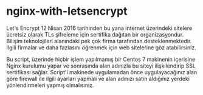 # nginx-with-letsencrypt

Let's Encrypt 12 Nisan 2016 tarihinden bu yana internet üzerindeki sitelere ücretsiz olarak TLs şifreleme için sertifika dağıtan bir organizasyondur. Bilişim teknolojileri alanındaki pek çok firma tarafından desteklenmektedir. İlgili firmalar ve daha fazlasını öğrenmek için web sitelerine göz atabilirsiniz. 

Bu script, üzerinde hiçbir işlem yapılmamış bir Centos 7 makinenin içerisine Nginx kurulumu yapar ve sonrasında alan adınızla bu siteyi ilişkilendirip SSL sertifikası sağlar. Script'i makinede uygulamadan önce uygulayacağınız alan göre firewall ile ilgili ayarları yapmalı ve alan adınızı satın aldığınız yerdeki yönlendirmeleri yapmış olmalısınız. 

